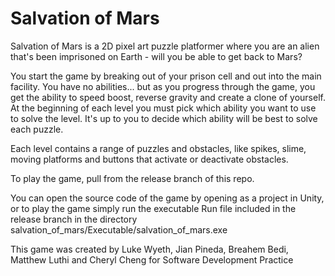 # Salvation of Mars
Salvation of Mars is a 2D pixel art puzzle platformer where you are an alien that's been imprisoned on Earth - will you be able 
to get back to Mars?

You start the game by breaking out of your prison cell and out into the main facility. You have no abilities... but as you progress
through the game, you get the ability to speed boost, reverse gravity and create a clone of yourself. At the beginning of each level
you must pick which ability you want to use to solve the level. It's up to you to decide which ability will be best to solve each
puzzle. 

Each level contains a range of puzzles and obstacles, like spikes, slime, moving platforms and buttons that activate or deactivate 
obstacles. 

To play the game, pull from the release branch of this repo.

You can open the source code of the game by opening as a project in Unity, or to play the game simply run the executable Run file included in the release branch in the directory salvation_of_mars/Executable/salvation_of_mars.exe 

This game was created by Luke Wyeth, Jian Pineda, Breahem Bedi, Matthew Luthi and Cheryl Cheng for Software Development Practice

